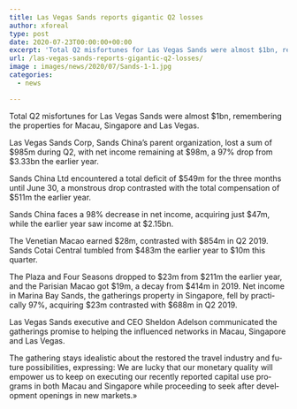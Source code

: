 ```yaml
---
title: Las Vegas Sands reports gigantic Q2 losses
author: xforeal 
type: post
date: 2020-07-23T00:00:00+00:00
excerpt: 'Total Q2 misfortunes for Las Vegas Sands were almost $1bn, remembering the properties for Macau, Singapore and Las Vegas '
url: /las-vegas-sands-reports-gigantic-q2-losses/
image : images/news/2020/07/Sands-1-1.jpg
categories:
  - news

---
```

<span lang="EN-US">Total Q2 misfortunes for Las Vegas Sands were almost $1bn, remembering the properties for Macau, Singapore and Las Vegas. </span>

<span lang="EN-US">Las Vegas Sands Corp, Sands China&#8217;s parent organization, lost a sum of $985m during Q2, with net income remaining at $98m, a 97&percnt; drop from $3.33bn the earlier year. </span>

<span lang="EN-US">Sands China Ltd encountered a total deficit of $549m for the three months until June 30, a monstrous drop contrasted with the total compensation of $511m the earlier year. </span>

<span lang="EN-US">Sands China faces a 98&percnt; decrease in net income, acquiring just $47m, while the earlier year saw income at $2.15bn. </span>

<span lang="EN-US">The Venetian Macao earned $28m, contrasted with $854m in Q2 2019. Sands Cotai Central tumbled from $483m the earlier year to $10m this quarter. </span>

<span lang="EN-US">The Plaza and Four Seasons dropped to $23m from $211m the earlier year, and the Parisian Macao got $19m, a decay from $414m in 2019. Net income in Marina Bay Sands, the gatherings property in Singapore, fell by practically 97&percnt;, acquiring $23m contrasted with $688m in Q2 2019. </span>

<span lang="EN-US">Las Vegas Sands executive and CEO Sheldon Adelson communicated the gatherings promise to helping the influenced networks in Macau, Singapore and Las Vegas. </span>

<span lang="EN-US">The gathering stays idealistic about the restored the travel industry and future possibilities, expressing: We are lucky that our monetary quality will empower us to keep on executing our recently reported capital use programs in both Macau and Singapore while proceeding to seek after development openings in new markets.&#187; </span>